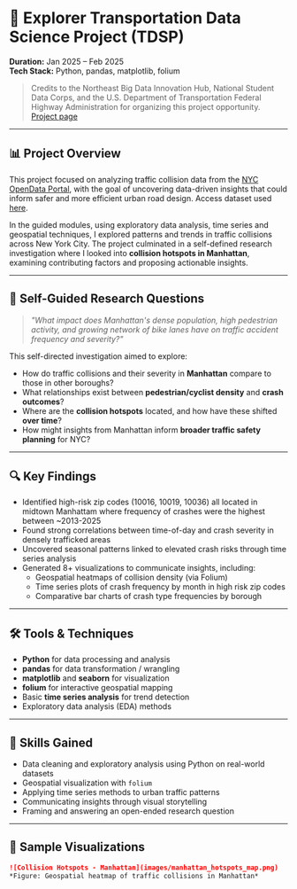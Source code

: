 # 🚦 Explorer Transportation Data Science Project (TDSP)

**Duration:** Jan 2025 – Feb 2025  
**Tech Stack:** Python, pandas, matplotlib, folium

> Credits to the Northeast Big Data Innovation Hub, National Student Data Corps, and the U.S. Department of Transportation Federal Highway Administration for organizing this project opportunity. [Project page](https://nebigdatahub.org/nsdc/tdsp/)

---

## 📊 Project Overview

This project focused on analyzing traffic collision data from the [NYC OpenData Portal](https://data.cityofnewyork.us/), with the goal of uncovering data-driven insights that could inform safer and more efficient urban road design. Access dataset used [here](https://data.cityofnewyork.us/Public-Safety/Motor-Vehicle-Collisions-Crashes/h9gi-nx95/about_data).

In the guided modules, using exploratory data analysis, time series and geospatial techniques, I explored patterns and trends in traffic collisions across New York City. The project culminated in a self-defined research investigation where I looked into **collision hotspots in Manhattan**, examining contributing factors and proposing actionable insights.

---

## 🧪 Self-Guided Research Questions

> _"What impact does Manhattan's dense population, high pedestrian activity, and growing network of bike lanes have on traffic accident frequency and severity?"_

This self-directed investigation aimed to explore:

- How do traffic collisions and their severity in **Manhattan** compare to those in other boroughs?
- What relationships exist between **pedestrian/cyclist density** and **crash outcomes**?
- Where are the **collision hotspots** located, and how have these shifted **over time**?
- How might insights from Manhattan inform **broader traffic safety planning** for NYC?

---

## 🔍 Key Findings

- Identified high-risk zip codes (10016, 10019, 10036) all located in midtown Manhattam where frequency of crashes were the highest between ~2013-2025
- Found strong correlations between time-of-day and crash severity in densely trafficked areas
- Uncovered seasonal patterns linked to elevated crash risks through time series analysis
- Generated 8+ visualizations to communicate insights, including:
  - Geospatial heatmaps of collision density (via Folium)
  - Time series plots of crash frequency by month in high risk zip codes
  - Comparative bar charts of crash type frequencies by borough

---

## 🛠️ Tools & Techniques

- **Python** for data processing and analysis  
- **pandas** for data transformation / wrangling 
- **matplotlib** and **seaborn** for visualization  
- **folium** for interactive geospatial mapping  
- Basic **time series analysis** for trend detection  
- Exploratory data analysis (EDA) methods

---

## 📌 Skills Gained

- Data cleaning and exploratory analysis using Python on real-world datasets  
- Geospatial visualization with `folium`  
- Applying time series methods to urban traffic patterns  
- Communicating insights through visual storytelling  
- Framing and answering an open-ended research question

---

## 📍 Sample Visualizations
```markdown
![Collision Hotspots - Manhattan](images/manhattan_hotspots_map.png)
*Figure: Geospatial heatmap of traffic collisions in Manhattan*
